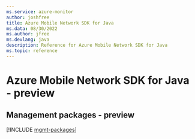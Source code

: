 ```yaml
---
ms.service: azure-monitor
author: joshfree
title: Azure Mobile Network SDK for Java
ms.data: 08/30/2022
ms.author: jfree
ms.devlang: java
description: Reference for Azure Mobile Network SDK for Java
ms.topic: reference
---
```

# Azure Mobile Network SDK for Java - preview

## Management packages - preview
[!INCLUDE [mgmt-packages](mobile-network-mgmt-index.md)]